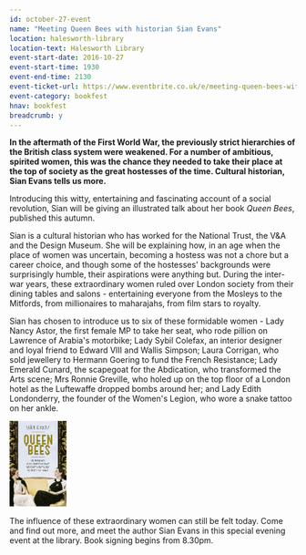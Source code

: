 ```yaml
---
id: october-27-event
name: "Meeting Queen Bees with historian Sian Evans"
location: halesworth-library
location-text: Halesworth Library
event-start-date: 2016-10-27
event-start-time: 1930
event-end-time: 2130
event-ticket-url: https://www.eventbrite.co.uk/e/meeting-queen-bees-with-historian-sian-evans-tickets-26754017988
event-category: bookfest
hnav: bookfest
breadcrumb: y
---
```

**In the aftermath of the First World War, the previously strict hierarchies of the British class system were weakened. For a number of ambitious, spirited women, this was the chance they needed to take their place at the top of society as the great hostesses of the time. Cultural historian, Sian Evans tells us more.**

Introducing this witty, entertaining and fascinating account of a social revolution, Sian will be giving an illustrated talk about her book <cite>Queen Bees</cite>, published this autumn.

Sian is a cultural historian who has worked for the National Trust, the V&A and the Design Museum. She will be explaining how, in an age when the place of women was uncertain, becoming a hostess was not a chore but a career choice, and though some of the hostesses' backgrounds were surprisingly humble, their aspirations were anything but. During the inter-war years, these extraordinary women ruled over London society from their dining tables and salons - entertaining everyone from the Mosleys to the Mitfords, from millionaires to maharajahs, from film stars to royalty.

Sian has chosen to introduce us to six of these formidable women - Lady Nancy Astor, the first female MP to take her seat, who rode pillion on Lawrence of Arabia's motorbike; Lady Sybil Colefax, an interior designer and loyal friend to Edward VIII and Wallis Simpson; Laura Corrigan, who sold jewellery to Hermann Goering to fund the French Resistance; Lady Emerald Cunard, the scapegoat for the Abdication, who transformed the Arts scene; Mrs Ronnie Greville, who holed up on the top floor of a London hotel as the Luftewaffe dropped bombs around her; and Lady Edith Londonderry, the founder of the Women's Legion, who wore a snake tattoo on her ankle.

<img src="/images/article/sian-evans-queen-bees.jpg" alt="Queen Bees" class="{% include /c/img-float-right.html %}" />

The influence of these extraordinary women can still be felt today. Come and find out more, and meet the author Sian Evans in this special evening event at the library. Book signing begins from 8.30pm.

